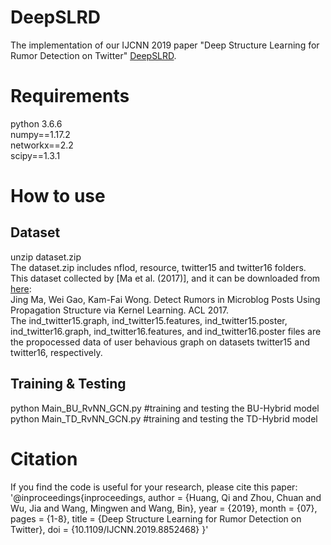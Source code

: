 # DeepSLRD
The implementation of our IJCNN 2019 paper "Deep Structure Learning for Rumor Detection on Twitter" [DeepSLRD](https://www.researchgate.net/publication/336169139_Deep_Structure_Learning_for_Rumor_Detection_on_Twitter).
# Requirements
python 3.6.6  
numpy==1.17.2  
networkx==2.2  
scipy==1.3.1
# How to use
## Dataset
unzip dataset.zip  
The dataset.zip includes nflod, resource, twitter15 and twitter16 folders. This dataset collected by [Ma et al. (2017)], and it can be downloaded from [here](https://www.dropbox.com/s/7ewzdrbelpmrnxu/rumdetect2017.zip?dl=0):  
Jing Ma, Wei Gao, Kam-Fai Wong. Detect Rumors in Microblog Posts Using Propagation Structure via Kernel Learning. ACL 2017.  
The ind_twitter15.graph, ind_twitter15.features, ind_twitter15.poster, ind_twitter16.graph, ind_twitter16.features, and ind_twitter16.poster files are the propocessed data of user behavious graph on datasets twitter15 and twitter16, respectively.  
## Training & Testing
python Main_BU_RvNN_GCN.py #training and testing the BU-Hybrid model  
python Main_TD_RvNN_GCN.py #training and testing the TD-Hybrid model
# Citation
If you find the code is useful for your research, please cite this paper:  
'@inproceedings{inproceedings,
author = {Huang, Qi and Zhou, Chuan and Wu, Jia and Wang, Mingwen and Wang, Bin},
year = {2019},
month = {07},
pages = {1-8},
title = {Deep Structure Learning for Rumor Detection on Twitter},
doi = {10.1109/IJCNN.2019.8852468}
}'
